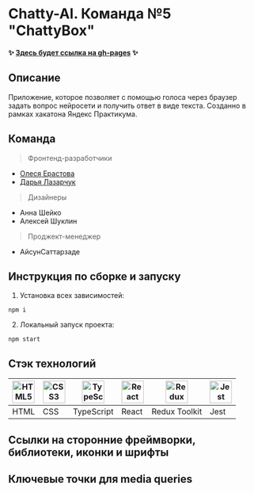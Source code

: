 # Сhatty-AI. Команда №5 "ChattyBox"

**✨ [Здесь будет ссылка на gh-pages](https://dashalalala24.github.io/chatty-AI/#/) ✨**



## Описание

Приложение, которое позволяет с помощью голоса через браузер задать вопрос нейросети и получить ответ в виде текста. Созданно в рамках хакатона Яндекс Практикума.


## Команда

 > Фронтенд-разработчики
* [Олеся Ерастова](https://github.com/olesia1205) 
* [Дарья Лазарчук](https://github.com/dashalalala24) 


 > Дизайнеры  
* Анна Шейко    
* Алексей Шуклин 


 > Проджект-менеджер   
* АйсунСаттарзаде 

## Инструкция по сборке и запуску
1. Установка всех зависимостей:
```
npm i
```
2. Локальный запуск проекта:
```
npm start
```
## Стэк технологий

<a href="https://html.spec.whatwg.org/multipage/" target="_blank" rel="noreferrer"><img width="45" height="45" alt="HTML5" src="https://cdn.jsdelivr.net/gh/devicons/devicon/icons/html5/html5-plain.svg" /></a> | <a href="https://www.w3schools.com/css/" target="_blank" rel="noreferrer"><img width="45" height="45" alt="CSS3" src="https://cdn.jsdelivr.net/gh/devicons/devicon/icons/css3/css3-plain.svg" /></a> | <a href="https://www.typescriptlang.org/" target="_blank" rel="noreferrer"><img width="45" height="45" alt="TypeScript" src="https://cdn.jsdelivr.net/gh/devicons/devicon/icons/typescript/typescript-plain.svg" /></a> | <a href="https://react.dev/" target="_blank" rel="noreferrer"><img width="45" height="45" alt="React" src="https://cdn.jsdelivr.net/gh/devicons/devicon/icons/react/react-original.svg" /></a> | <a href="https://redux-toolkit.js.org/" target="_blank" rel="noreferrer"><img width="45" height="45" alt="Redux Toolkit" src="https://cdn.jsdelivr.net/gh/devicons/devicon/icons/redux/redux-original.svg" /></a> | <a href="https://jestjs.io/" target="_blank" rel="noreferrer"><img width="45" height="45" alt="Jest" src="https://cdn.jsdelivr.net/gh/devicons/devicon/icons/jest/jest-plain.svg" /></a>
| --- | --- | --- | --- | --- | --- |
| HTML | CSS | TypeScript | React | Redux Toolkit | Jest |

## Ссылки на сторонние фреймворки, библиотеки, иконки и шрифты
## Ключевые точки для media queries
